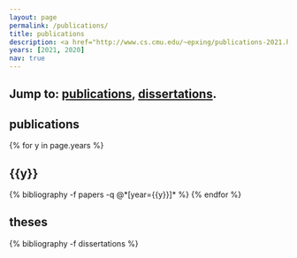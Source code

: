 ```yaml
---
layout: page
permalink: /publications/
title: publications
description: <a href="http://www.cs.cmu.edu/~epxing/publications-2021.html">Link to Publications</a>
years: [2021, 2020]
nav: true
---
```


<div class="publications">
<h2>Jump to: <a href="#publications">publications</a>, <a href="#dissertations">dissertations</a>.</h2>

<h2 id="publications">publications</h2>
{% for y in page.years %}
  <h2 class="year">{{y}}</h2>
  {% bibliography -f papers -q @*[year={{y}}]* %}
{% endfor %}

<h2 class="year" id="dissertations">theses</h2>
{% bibliography -f dissertations %}

</div>
